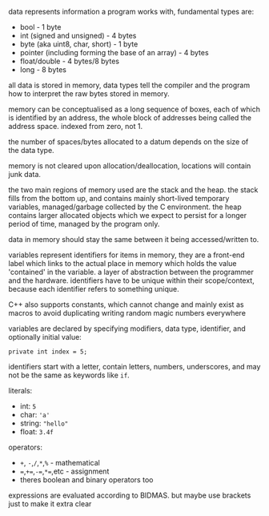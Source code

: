 data represents information a program works with, fundamental types are:
- bool - 1 byte
- int (signed and unsigned) - 4 bytes
- byte (aka uint8, char, short) - 1 byte
- pointer (including forming the base of an array) - 4 bytes
- float/double - 4 bytes/8 bytes
- long - 8 bytes

all data is stored in memory, data types tell the compiler and the program how to interpret the raw bytes stored in memory.

memory can be conceptualised as a long sequence of boxes, each of which is identified by an address, the whole block of addresses being called the address space. indexed from zero, not 1.

the number of spaces/bytes allocated to a datum depends on the size of the data type.

memory is not cleared upon allocation/deallocation, locations will contain junk data.

the two main regions of memory used are the stack and the heap. the stack fills from the bottom up, and contains mainly short-lived temporary variables, managed/garbage collected by the C environment. the heap contains larger allocated objects which we expect to persist for a longer period of time, managed by the program only.

data in memory should stay the same between it being accessed/written to.

variables represent identifiers for items in memory, they are a front-end label which links to the actual place in memory which holds the value 'contained' in the variable.
a layer of abstraction between the programmer and the hardware.
identifiers have to be unique within their scope/context, because each identifier refers to something unique.

C++ also supports constants, which cannot change and mainly exist as macros to avoid duplicating writing random magic numbers everywhere

variables are declared by specifying modifiers, data type, identifier, and optionally initial value:

`private int index = 5;`

identifiers start with a letter, contain letters, numbers, underscores, and may not be the same as keywords like `if`.

literals:
- int: `5`
- char: `'a'`
- string: `"hello"`
- float: `3.4f`

operators:
- `+`, `-`,`/`,`*`,`%` - mathematical
- `=`,`+=`,`-=`,`*=`,etc - assignment
- theres boolean and binary operators too

expressions are evaluated according to BIDMAS. but maybe use brackets just to make it extra clear